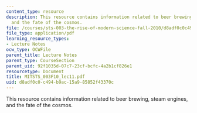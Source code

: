 ```yaml
---
content_type: resource
description: This resource contains information related to beer brewing, steam engines,
  and the fate of the cosmos.
file: /courses/sts-003-the-rise-of-modern-science-fall-2010/d8adf0c0c494b9ac15a985852f43370c_MITSTS_003F10_lec11.pdf
file_type: application/pdf
learning_resource_types:
- Lecture Notes
ocw_type: OCWFile
parent_title: Lecture Notes
parent_type: CourseSection
parent_uid: 92f1035d-07c7-23cf-bcfc-4a2b1cf826e1
resourcetype: Document
title: MITSTS_003F10_lec11.pdf
uid: d8adf0c0-c494-b9ac-15a9-85852f43370c
---
```

This resource contains information related to beer brewing, steam engines, and the fate of the cosmos.

